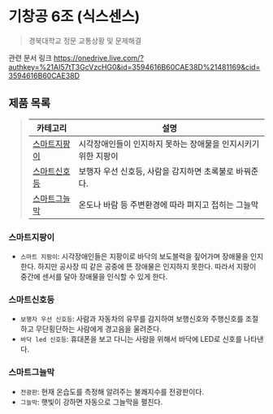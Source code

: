 # 기창공 6조 (식스센스)
> 경북대학교 정문 교통상황 및 문제해결


관련 문서 링크 https://onedrive.live.com/?authkey=%21AI57tT3GcVzcHG0&id=3594616B60CAE38D%21481169&cid=3594616B60CAE38D



## 제품 목록

> | 카테고리                        | 설명                                                           |
> | ------------------------------- | -------------------------------------------------------------- |
> | [스마트지팡이](#스마트지팡이)   | 시각장애인들이 인지하지 못하는 장애물을 인지시키기 위한 지팡이  |
> | [스마트신호등](#스마트신호등)   | 보행자 우선 신호등, 사람을 감지하면 초록불로 바꿔준다.          |
> | [스마트그늘막](#스마트그늘막)   | 온도나 바람 등 주변환경에 따라 펴지고 접히는 그늘막             |


### 스마트지팡이
- `스마트 지팡이`: 시각장애인들은 지팡이로 바닥의 보도블럭을 짚어가며 장애물을 인지한다. 하지만 공사장 띠 같은 공중에 뜬 장애물은 인지하지 못한다. 따라서 지팡이 중간에 센서를 달아 장애물을 인식할 수 있게 한다.

### 스마트신호등
- `보행자 우선 신호등`: 사람과 자동차의 유무를 감지하여 보행신호와 주행신호를 조절하고 무단횡단하는 사람에게 경고음을 울려준다.
- `바닥 led 신호등`: 휴대폰을 보고 다니는 사람을 위해서 바닥에 LED로 신호를 나타낸다.

### 스마트그늘막
- `전광판`: 현재 온습도를 측정해 알려주는 불쾌지수를 전광판이다.
- `그늘막`: 햇빛이 강하면 자동으로 그늘막을 펼친다. 
